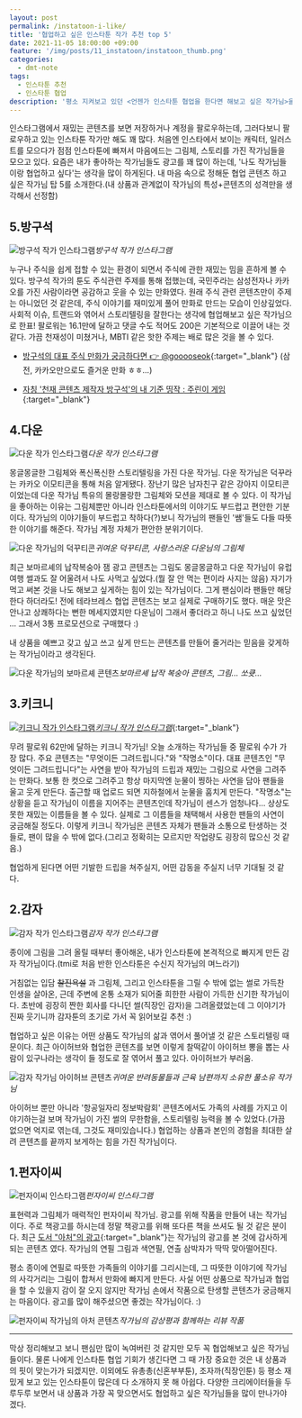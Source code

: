 ```yaml
---
layout: post
permalink: /instatoon-i-like/
title: '협업하고 싶은 인스타툰 작가 추천 top 5'
date: 2021-11-05 18:00:00 +09:00
feature: '/img/posts/11_instatoon/instatoon_thumb.png'
categories:
  - dmt-note
tags:
  - 인스타툰 추천
  - 인스타툰 협업
description: '평소 지켜보고 있던 <언젠가 인스타툰 협업을 한다면 해보고 싶은 작가님>을 모아보았다.'
---
```


인스타그램에서 재밌는 콘텐츠를 보면 저장하거나 계정을 팔로우하는데, 그러다보니 팔로우하고 있는 인스타툰 작가만 해도 꽤 많다. 처음엔 인스타에서 보이는 캐릭터, 일러스트를 모으다가 점점 인스타툰에 빠져서 마음에드는 그림체, 스토리를 가진 작가님들을 모으고 있다. 요즘은 내가 좋아하는 작가님들도 광고를 꽤 많이 하는데, '나도 작가님들이랑 협업하고 싶다'는 생각을 많이 하게된다. 내 마음 속으로 정해둔 협업 콘텐츠 하고 싶은 작가님 탑 5를 소개한다.(내 상품과 관계없이 작가님의 특성+콘텐츠의 성격만을 생각해서 선정함)

## 5.방구석

![방구석 작가 인스타그램](/img/posts/11_instatoon/gooseok1.png)*방구석 작가 인스타그램*

누구나 주식을 쉽게 접할 수 있는 환경이 되면서 주식에 관한 재밌는 밈을 흔하게 볼 수 있다. 방구석 작가의 툰도 주식관련 주제를 통해 접했는데, 국민주라는 삼성전자나 카카오를 가진 사람이라면 공감하고 웃을 수 있는 만화였다. 원래 주식 관련 콘텐츠만이 주제는 아니었던 것 같은데, 주식 이야기를 재미있게 풀어 만화로 만드는 모습이 인상깊었다. 사회적 이슈, 트랜드와 엮어서 스토리텔링을 잘한다는 생각에 협업해보고 싶은 작가님으로 한표! 팔로워는 16.1만에 달하고 댓글 수도 적어도 200은 기본적으로 이끌어 내는 것 같다. 가끔 천재성이 미쳤거나, MBTI 같은 핫한 주제는 배로 많은 것을 볼 수 있다.

* [방구석의 대표 주식 만화가 궁금하다면 👉 @gooooseok](https://www.instagram.com/p/CTjsFOkh3b9/?utm_medium=copy_link){:target="_blank"}
(삼전, 카카오만으로도 즐거운 만화 ㅎㅎ...)

* [자칭 '천재 콘텐츠 제작자 방구석'의 내 기준 띵작 : 주린이 게임](https://www.instagram.com/p/CUkbTztBVzQ/?utm_medium=copy_link){:target="_blank"}


## 4.다운

![다운 작가 인스타그램](/img/posts/11_instatoon/daun1.png)*다운 작가 인스타그램*

몽글몽글한 그림체와 폭신폭신한 스토리텔링을 가진 다운 작가님. 다운 작가님은 덕꾸라는 카카오 이모티콘을 통해 처음 알게됐다. 장난기 많은 남자친구 같은 강아지 이모티콘이었는데 다운 작가님 특유의 몰랑몰랑한 그림체와 모션을 제대로 볼 수 있다. 이 작가님을 좋아하는 이유는 그림체뿐만 아니라 인스타툰에서의 이야기도 부드럽고 편안한 기분이다. 작가님의 이야기들이 부드럽고 착하다(?)보니 작가님의 팬들인 '쌤'들도 다들 따뜻한 이야기를 해준다. 작가님 계정 자체가 편안한 분위기이다.

![다운 작가님의 덕꾸티콘](/img/posts/11_instatoon/daun5.png)*귀여운 덕꾸티콘, 사랑스러운 다운님의 그림체*

최근 보마르셰의 납작복숭아 잼 광고 콘텐츠는 그림도 몽글몽글하고 다운 작가님이 유럽여행 썰과도 잘 어울려서 나도 사먹고 싶었다.(뭘 잘 안 먹는 편이라 사지는 않음) 자기가 먹고 써본 것을 나도 해보고 싶게하는 힘이 있는 작가님이다. 그게 팬심이라 팬들만 해당한다 하더라도! 전에 테라브레스 협업 콘텐츠는 보고 실제로 구매하기도 했다. 매운 맛은 안나고 상쾌하다는 뻔한 메세지였지만 다운님이 그래서 좋더라고 하니 나도 쓰고 싶었던 ... 그래서 3통 프로모션으로 구매했다 :)

내 상품을 예쁘고 갖고 싶고 쓰고 싶게 만드는 콘텐츠를 만들어 줄거라는 믿음을 갖게하는 작가님이라고 생각된다.

![다운 작가님의 보마르셰 콘텐츠](/img/posts/11_instatoon/daun5.png)*보마르셰 납작 복숭아 콘텐츠, 그림... 쏘큣...*


## 3.키크니
[![키크니 작가 인스타그램](/img/posts/11_instatoon/keykney1.png)*키크니 작가 인스타그램*](https://instagram.com/keykney?utm_medium=copy_link){:target="_blank"}

무려 팔로워 62만에 달하는 키크니 작가님! 오늘 소개하는 작가님들 중 팔로워 수가 가장 많다. 주요 콘텐츠는 "무엇이든 그려드립니다."와 "작명소"이다. 대표 콘텐츠인 "무엇이든 그려드립니다"는 사연을 받아 작가님의 드립과 재밌는 그림으로 사연을 그려주는 만화다. 보통 한 컷으로 그려주고 항상 마지막엔 눈물이 찡하는 사연을 담아 팬들을 울고 웃게 만든다. 출근할 때 업로드 되면 지하철에서 눈물을 훔치게 만든다. "작명소"는 상황을 듣고 작가님이 이름을 지어주는 콘텐츠인데 작가님이 센스가 엄청나다... 상상도 못한 재밌는 이름들을 볼 수 있다. 실제로 그 이름들을 채택해서 사용한 팬들의 사연이 궁금해질 정도다. 이렇게 키크니 작가님은 콘텐츠 자체가 팬들과 소통으로 탄생하는 것들로, 팬이 많을 수 밖에 없다.(그리고 정확히는 모르지만 작업량도 굉장히 많으신 것 같음.)

협업하게 된다면 어떤 기발한 드립을 쳐주실지, 어떤 감동을 주실지 너무 기대될 것 같다.

## 2.감자
![감자 작가 인스타그램](/img/posts/11_instatoon/gamza1.png)*감자 작가 인스타그램*

종이에 그림을 그려 올릴 때부터 좋아해온, 내가 인스타툰에 본격적으로 빠지게 만든 감자 작가님이다.(tmi로 처음 반한 인스타툰은 수신지 작가님의 며느라기)

거침없는 입담 ~~찰진욕설~~ 과 그림체, 그리고 인스타툰을 그릴 수 밖에 없는 썰로 가득찬 인생을 살아온, 근데 주변에 온통 소재가 되어줄 희한한 사람이 가득한 신기한 작가님이다. 초반에 굉장히 짠한 회사를 다니던 썰(직장인 감자)을 그려올렸었는데 그 이야기가 진짜 웃기니까 감자툰의 초기로 가서 꼭 읽어보길 추천 :)

협업하고 싶은 이유는 어떤 상품도 작가님의 삶과 엮어서 풀어낼 것 같은 스토리텔링 때문이다. 최근 아이허브와 협업한 콘텐츠를 보면 이렇게 찰떡같이 아이허브 뽕을 뽑는 사람이 있구나라는 생각이 들 정도로 잘 엮어서 풀고 있다. 아이허브가 부러움.

![감자 작가님 아이허브 콘텐츠](/img/posts/11_instatoon/gamza2.png)*귀여운 반려동물들과 근육 남편까지 소유한 풀소유 작가님*

아이허브 뿐만 아니라 '항공일자리 정보박람회' 콘텐츠에서도 가족의 사례를 가지고 이야기하는걸 보며 작가님이 가진 썰의 무한함을, 스토리텔링 능력을 볼 수 있었다.(가끔 없으면 억지로 엮는데, 그것도 재미있습니다.) 협업하는 상품과 본인의 경험을 최대한 살려 콘텐츠를 끝까지 보게하는 힘을 가진 작가님이다.

## 1.펀자이씨
![펀자이씨 인스타그램](/img/posts/11_instatoon/punj1.png)*펀자이씨 인스타그램*

표현력과 그림체가 매력적인 펀자이씨 작가님. 광고를 위해 작품을 만들어 내는 작가님이다. 주로 책광고를 하시는데 정말 책광고를 위해 또다른 책을 쓰셔도 될 것 같은 분이다. 최근 [도서 "아처"의 광고](https://www.instagram.com/p/CUZi9hQPtsl/?utm_medium=copy_link){:target="_blank"}는 작가님의 광고를 본 것에 감사하게 되는 콘텐츠 였다. 작가님의 연필 그림과 색연필, 연출 삼박자가 딱딱 맞아떨어진다.

평소 종이에 연필로 따뜻한 가족들의 이야기를 그리시는데, 그 따뜻한 이야기에 작가님의 사각거리는 그림이 합쳐서 만화에 빠지게 만든다. 사실 어떤 상품으로 작가님과 협업을 할 수 있을지 감이 잘 오지 않지만 작가님 손에서 작품으로 탄생할 콘텐츠가 궁금해지는 마음이다. 광고를 많이 해주셨으면 좋겠는 작가님이다. :)

![펀자이씨 작가님의 아처 콘텐츠](/img/posts/11_instatoon/punj3.png)*작가님의 감상평과 함께하는 리뷰 작품*

---

막상 정리해보고 보니 팬심만 많이 녹여버린 것 같지만 모두 꼭 협업해보고 싶은 작가님들이다. 물론 나에게 인스타툰 협업 기회가 생긴다면 그 때 가장 중요한 것은 내 상품과의 핏이 맞는가가 되겠지만. 이외에도 유총총(신혼부부툰), 조자까(직장인툰) 등 평소 재밌게 보고 있는 인스타툰이 많은데 다 소개하지 못 해 아쉽다. 다양한 크리에이터들을 두루두루 보면서 내 상품과 가장 꼭 맞으면서도 협업하고 싶은 작가님들을 많이 만나가야겠다.
